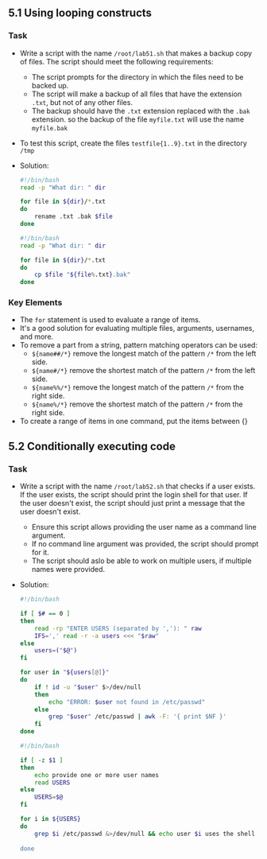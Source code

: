 ## 5.1  Using looping constructs
### Task
- Write a script with the name `/root/lab51.sh` that makes a backup copy of files. The script should meet the following requirements:
    - The script prompts for the directory in which the files need to be backed up.
    - The script will make a backup of all files that have the extension `.txt`, but not of any other files.
    - The backup should have the `.txt` extension replaced with the `.bak` extension. so the backup of the file `myfile.txt` will use the name `myfile.bak`
- To test this script, create the files `testfile{1..9}.txt` in the directory `/tmp`

- Solution:

    ```bash
    #!/bin/bash
    read -p "What dir: " dir

    for file in ${dir}/*.txt
    do
        rename .txt .bak $file
    done
    ```

    ```bash
    #!/bin/bash
    read -p "What dir: " dir

    for file in ${dir}/*.txt
    do
        cp $file "${file%.txt}.bak"
    done
    ```

### Key Elements
- The `for` statement is used to evaluate a range of items.
- It's a good solution for evaluating multiple files, arguments, usernames, and more.
- To remove a part from a string, pattern matching operators can be used:
    - `${name##/*}` remove the longest match of the pattern `/*` from the left side.
    - `${name#/*}` remove the shortest match of the pattern `/*` from the left side.
    - `${name%%/*}` remove the longest match of the pattern `/*` from the right side.
    - `${name%/*}` remove the shortest match of the pattern `/*` from the right side.
- To create a range of items in one command, put the items between {}

## 5.2 Conditionally executing code
### Task
- Write a script with the name `/root/lab52.sh` that checks if a user exists. If the user exists, the script should print the login shell for that user. If the user doesn't exist, the script should just print a message that the user doesn't exist.
    - Ensure this script allows providing the user name as a command line argument.
    - If no command line argument was provided, the script should prompt for it.
    - The script should aslo be able to work on multiple users, if multiple names were provided.

- Solution:
    ```bash
    #!/bin/bash

    if [ $# == 0 ]
    then
        read -rp "ENTER USERS (separated by ','): " raw
        IFS=',' read -r -a users <<< "$raw"
    else
        users=("$@")
    fi
    
    for user in "${users[@]}"
    do
        if ! id -u "$user" $>/dev/null
        then
            echo "ERROR: $user not found in /etc/passwd"
        else
            grep "$user" /etc/passwd | awk -F: '{ print $NF }'
        fi
    done
    ```

    ```bash
    #!/bin/bash

    if [ -z $1 ]
    then
        echo provide one or more user names
        read USERS
    else
        USERS=$@
    fi

    for i in ${USERS}
    do
        grep $i /etc/passwd &>/dev/null && echo user $i uses the shell $(grep $i /etc/passwd | awk -F: '{ print $NF}') || echo the user $i doesn't exist
        
    done

    ```